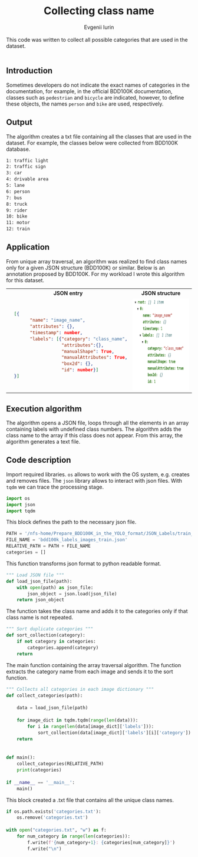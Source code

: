 <div align="center">
<h1>Collecting class name</h1>
Evgenii Iurin
</div><br>
<div>
This code was written to collect all possible categories that are used in the dataset.
</div> <br>

## Introduction
Sometimes developers do not indicate the exact names of categories in the documentation, for example, in the official BDD100K documentation, classes such as ```pedestrian``` and ```bicycle``` are indicated, however, to define these objects, the names ```person``` and ```bike``` are used, respectively.

## Output
The algorithm creates a txt file containing all the classes that are used in the dataset. For example, the classes below were collected from BDD100K database.

```txt
1: traffic light
2: traffic sign
3: car
4: drivable area
5: lane
6: person
7: bus
8: truck
9: rider
10: bike
11: motor
12: train
```

## Application

From unique array traversal, an algorithm was realized to find class names only for a given JSON structure (BDD100K) or similar. Below is an annotation proposed by BDD100K. For my workload I wrote this algorithm for this dataset.

<table>
<tr>
<th>JSON entry</th>
<th>JSON structure</th>
</tr>
<tr>
<td>
  
```json
  [{ 
        "name": "image_name",
        "attributes": {},
        "timestamp": number,
        "labels": [{"category": "class_name",
                    "attributes":{},
                    "manualShape": True,
                    "manualAttributes": True,
                    "box2d": {}, 
                    "id": number}] 
  }]
```
  
</td>
<td>
<img src="img/json-structure.png" alt="json-structure" style=" height: 250px ; width: 250px; "/>
</td>
</tr>
</table>

## Execution algorithm

The algorithm opens a JSON file, loops through all the elements in an array containing labels with undefined class numbers. The algorithm adds the class name to the array if this class does not appear. From this array, the algorithm generates a text file.

## Code description
Import required libraries. ```os``` allows to work with the OS system, e.g. creates and removes files. The ```json``` library allows to interact with json files. With ```tqdm``` we can trace the processing stage. 
```py
import os
import json
import tqdm
```
This block defines the path to the necessary json file. 
```py
PATH = '/nfs-home/Prepare_BDD100K_in_the_YOLO_format/JSON_Labels/train_labels/'
FILE_NAME = 'bdd100k_labels_images_train.json'
RELATIVE_PATH = PATH + FILE_NAME
categories = []
```

This function transforms json format to python readable format.   

```py
""" Load JSON file """
def load_json_file(path):
    with open(path) as json_file:
        json_object = json.load(json_file)
    return json_object
```
The function takes the class name and adds it to the categories only if that class name is not repeated.

```py
""" Sort duplicate categories """
def sort_collection(category):
    if not category in categories:
        categories.append(category)
    return
```
The main function containing the array traversal algorithm. The function extracts the category name from each image and sends it to the sort function.

```py
""" Collects all categories in each image dictionary """
def collect_categories(path):

    data = load_json_file(path)
    
    for image_dict in tqdm.tqdm(range(len(data))):
        for i in range(len(data[image_dict]['labels'])):
            sort_collection(data[image_dict]['labels'][i]['category'])
    return


def main():
    collect_categories(RELATIVE_PATH)
    print(categories)

if __name__ == '__main__':
    main()
```

This block created a .txt file that contains all the unique class names.


```py
if os.path.exists('categories.txt'):
    os.remove('categories.txt')

with open("categories.txt", "w") as f:
    for num_category in range(len(categories)):
        f.write(f'{num_category+1}: {categories[num_category]}')
        f.write("\n")
```

